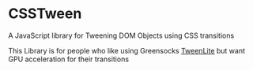 CSSTween
========

A JavaScript library for Tweening DOM Objects using CSS transitions

This Library is for people who like using Greensocks [TweenLite](http://www.greensock.com/) but want GPU acceleration for their transitions